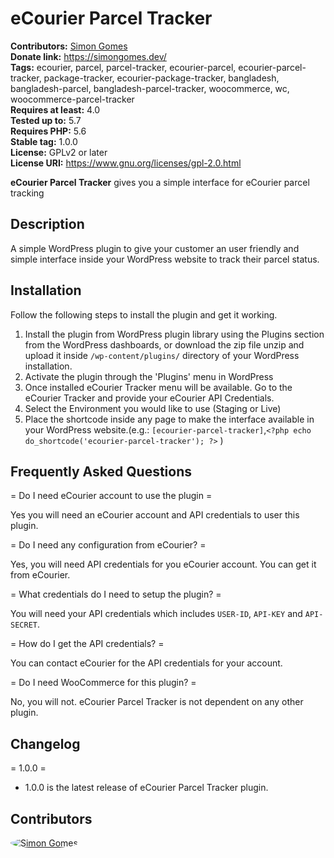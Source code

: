# eCourier Parcel Tracker  
**Contributors:** [Simon Gomes](https://github.com/simongomes)  
**Donate link:** https://simongomes.dev/  
**Tags:** ecourier, parcel, parcel-tracker, ecourier-parcel, ecourier-parcel-tracker, package-tracker, ecourier-package-tracker, bangladesh, bangladesh-parcel, bangladesh-parcel-tracker, woocommerce, wc, woocommerce-parcel-tracker  
**Requires at least:** 4.0  
**Tested up to:** 5.7  
**Requires PHP:** 5.6  
**Stable tag:** 1.0.0  
**License:** GPLv2 or later  
**License URI:** https://www.gnu.org/licenses/gpl-2.0.html  

**eCourier Parcel Tracker** gives you a simple interface for eCourier parcel tracking

## Description

A simple WordPress plugin to give your customer an user friendly and simple interface inside your WordPress website to track their parcel status.

## Installation

Follow the following steps to install the plugin and get it working.

1. Install the plugin from WordPress plugin library using the Plugins section from the WordPress dashboards, or download the zip file unzip and upload it inside `/wp-content/plugins/` directory of your WordPress installation.
2. Activate the plugin through the 'Plugins' menu in WordPress
3. Once installed eCourier Tracker menu will be available. Go to the eCourier Tracker and provide your eCourier API Credentials.
4. Select the Environment you would like to use (Staging or Live)
5. Place the shortcode inside any page to make the interface available in your WordPress website.(e.g.: `[ecourier-parcel-tracker]`,`<?php echo do_shortcode('ecourier-parcel-tracker'); ?>` )

## Frequently Asked Questions

= Do I need eCourier account to use the plugin =

Yes you will need an eCourier account and API credentials to user this plugin.

= Do I need any configuration from eCourier? =

Yes, you will need API credentials for you eCourier account. You can get it from eCourier.

= What credentials do I need to setup the plugin? =

You will need your API credentials which includes `USER-ID`, `API-KEY` and `API-SECRET`.

= How do I get the API credentials? =

You can contact eCourier for the API credentials for your account.

= Do I need WooCommerce for this plugin? =

No, you will not. eCourier Parcel Tracker is not dependent on any other plugin.

## Changelog

= 1.0.0 =
* 1.0.0 is the latest release of eCourier Parcel Tracker plugin.

## Contributors
<a href="https://github.com/simongomes">
  <img src="https://github.com/simongomes.png?size=50" style="border-radius: 50%" alt="Simon Gomes" title="Simon Gomes">
</a>